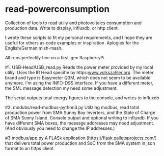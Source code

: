 # read-powerconsumption
Collection of tools to read utiliy and photovoltaics consumption and production data. Write to display, influxdb, or http client.

I wrote these scripts to fit my personal requirements, and I hope they are useful for others as code examples or inspiration. Aplogies for the English/German mish-mash.

All runs perfectily fine on a first-gen RaspberryPi. 

#1. USB-Head/USB_read.py
Reads the power meter provided by my local utiliy. Uses the IR Head specifie by https:www.volkszahler.org. The meter brand and type is Easymeter Q3M, which does not seem to be available anymore. I'm using the INFO-DSS interface. If you have a different meter, the SML message detection my need some adjustment.

The script outputs total energy figures to the console, and writes to influxdb

#2. modubs/read-modbus-python3.py
Utilzing modbus, read total production power from SMA Sunny Boy Inverters, and the State of Charge of SMA Sunny Island. Console output and optional writing to influxdb. If you have different SMA boxes, the message addresses may need adjustment. (And obviously you need to change the IP addresses.)

#3 modbus/app.py
A FLASk application (https://flask.palletsprojects.com/) that delivers total power production and SoC from the SMA system in json format to an https client. 
